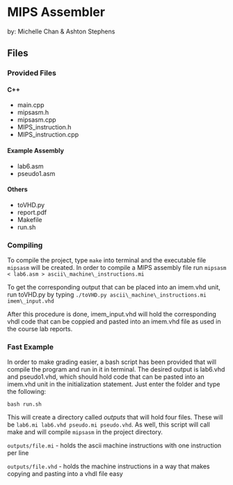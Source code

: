 
# MIPS Assembler

by: Michelle Chan & Ashton Stephens

## Files
### Provided Files
#### C++
- main.cpp 
- mipsasm.h
- mipsasm.cpp
- MIPS\_instruction.h
- MIPS\_instruction.cpp
#### Example Assembly    
- lab6.asm
- pseudo1.asm 
#### Others
- toVHD.py 
- report.pdf
- Makefile 
- run.sh   

### Compiling

To compile the project, type `make` into terminal and the executable file
`mipsasm` will be created. In order to compile a MIPS assembly file run
`mipsasm < lab6.asm > ascii\_machine\_instructions.mi`

To get the corresponding output that can be placed into an imem.vhd unit,
run toVHD.py by typing `./toVHD.py ascii\_machine\_instructions.mi 
imem\_input.vhd`

After this procedure is done, imem\_input.vhd will hold the corresponding 
vhdl code that can be coppied and pasted into an imem.vhd file as used in
the course lab reports.

### Fast Example

In order to make grading easier, a bash script has been provided that
will compile the program and run in it in terminal. The desired output
is lab6.vhd and pseudo1.vhd, which should hold code that can be pasted 
into an imem.vhd unit in the initialization statement. Just enter the
folder and type the following:
    
`bash run.sh`

This will create a directory called _outputs_ that will hold four files.
These will be `lab6.mi lab6.vhd pseudo.mi pseudo.vhd`. As well, this script will
call make and will compile `mipsasm` in the project directory.

`outputs/file.mi`
    - holds the ascii machine instructions with one instruction per line

`outputs/file.vhd` 
    - holds the machine instructions in a way that makes copying and pasting
      into a vhdl file easy



